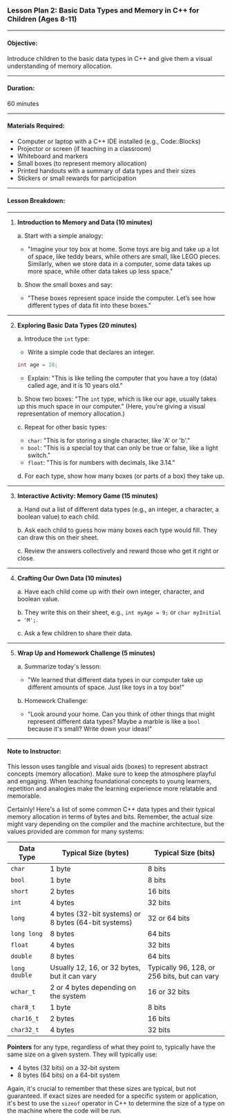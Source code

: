 
### **Lesson Plan 2: Basic Data Types and Memory in C++ for Children (Ages 8-11)**

---

#### **Objective:**
Introduce children to the basic data types in C++ and give them a visual understanding of memory allocation.

---

#### **Duration:**
60 minutes

---

#### **Materials Required:**
- Computer or laptop with a C++ IDE installed (e.g., Code::Blocks)
- Projector or screen (if teaching in a classroom)
- Whiteboard and markers
- Small boxes (to represent memory allocation)
- Printed handouts with a summary of data types and their sizes
- Stickers or small rewards for participation

---

#### **Lesson Breakdown:**

---

1. **Introduction to Memory and Data (10 minutes)**
   
   a. Start with a simple analogy:
   
   - "Imagine your toy box at home. Some toys are big and take up a lot of space, like teddy bears, while others are small, like LEGO pieces. Similarly, when we store data in a computer, some data takes up more space, while other data takes up less space."
   
   b. Show the small boxes and say:
   
   - "These boxes represent space inside the computer. Let’s see how different types of data fit into these boxes."

---

2. **Exploring Basic Data Types (20 minutes)**
   
   a. Introduce the `int` type:
   
   - Write a simple code that declares an integer.
   ```cpp
   int age = 10;
   ```
   - Explain: "This is like telling the computer that you have a toy (data) called age, and it is 10 years old."
   
   b. Show two boxes: "The `int` type, which is like our age, usually takes up this much space in our computer." (Here, you're giving a visual representation of memory allocation.)
   
   c. Repeat for other basic types:

   - `char`: "This is for storing a single character, like 'A' or 'b'."
   - `bool`: "This is a special toy that can only be true or false, like a light switch."
   - `float`: "This is for numbers with decimals, like 3.14."

   d. For each type, show how many boxes (or parts of a box) they take up.

---

3. **Interactive Activity: Memory Game (15 minutes)**

   a. Hand out a list of different data types (e.g., an integer, a character, a boolean value) to each child.
   
   b. Ask each child to guess how many boxes each type would fill. They can draw this on their sheet.
   
   c. Review the answers collectively and reward those who get it right or close.

---

4. **Crafting Our Own Data (10 minutes)**
   
   a. Have each child come up with their own integer, character, and boolean value.
   
   b. They write this on their sheet, e.g., `int myAge = 9;` or `char myInitial = 'M';`.
   
   c. Ask a few children to share their data. 

---

5. **Wrap Up and Homework Challenge (5 minutes)**
   
   a. Summarize today's lesson: 
   
   - "We learned that different data types in our computer take up different amounts of space. Just like toys in a toy box!"
   
   b. Homework Challenge:
   
   - "Look around your home. Can you think of other things that might represent different data types? Maybe a marble is like a `bool` because it's small? Write down your ideas!"

---

#### **Note to Instructor:**

This lesson uses tangible and visual aids (boxes) to represent abstract concepts (memory allocation). Make sure to keep the atmosphere playful and engaging. When teaching foundational concepts to young learners, repetition and analogies make the learning experience more relatable and memorable.

Certainly! Here's a list of some common C++ data types and their typical memory allocation in terms of bytes and bits. Remember, the actual size might vary depending on the compiler and the machine architecture, but the values provided are common for many systems:

| Data Type  | Typical Size (bytes) | Typical Size (bits) |
|------------|----------------------|---------------------|
| `char`     | 1 byte               | 8 bits              |
| `bool`     | 1 byte               | 8 bits              |
| `short`    | 2 bytes              | 16 bits             |
| `int`      | 4 bytes              | 32 bits             |
| `long`     | 4 bytes (32-bit systems) or 8 bytes (64-bit systems) | 32 or 64 bits |
| `long long`| 8 bytes              | 64 bits             |
| `float`    | 4 bytes              | 32 bits             |
| `double`   | 8 bytes              | 64 bits             |
| `long double` | Usually 12, 16, or 32 bytes, but it can vary | Typically 96, 128, or 256 bits, but can vary |
| `wchar_t`  | 2 or 4 bytes depending on the system  | 16 or 32 bits |
| `char8_t`  | 1 byte               | 8 bits              | (Introduced in C++20)
| `char16_t` | 2 bytes              | 16 bits             |
| `char32_t` | 4 bytes              | 32 bits             |

**Pointers** for any type, regardless of what they point to, typically have the same size on a given system. They will typically use:

- 4 bytes (32 bits) on a 32-bit system
- 8 bytes (64 bits) on a 64-bit system

Again, it's crucial to remember that these sizes are typical, but not guaranteed. If exact sizes are needed for a specific system or application, it's best to use the `sizeof` operator in C++ to determine the size of a type on the machine where the code will be run.
